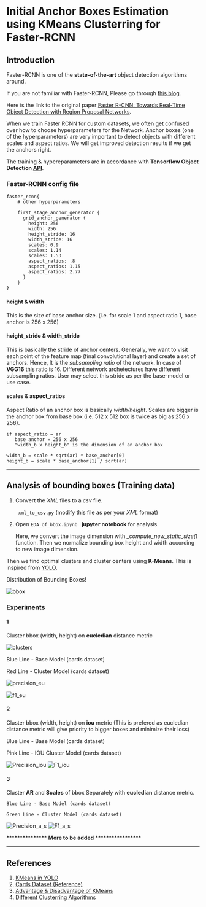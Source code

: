 # Initial Anchor Boxes Estimation using KMeans Clusterring for Faster-RCNN

## Introduction
Faster-RCNN is one of the **state-of-the-art** object detection algorithms around.

If you are not familiar with Faster-RCNN, Please go through [this blog](https://tryolabs.com/blog/2018/01/18/faster-r-cnn-down-the-rabbit-hole-of-modern-object-detection/).

Here is the link to the original paper [ Faster R-CNN: Towards Real-Time Object Detection with Region Proposal Networks](https://arxiv.org/abs/1506.01497).

When we train Faster RCNN for custom datasets, we often get confused over how to choose hyperparameters for the Network. Anchor boxes (one of the hyperparameters) are very important to detect objects with different scales and aspect ratios. We will get improved detection results if we get the anchors right.

The training & hypereparameters are in accordance with **Tensorflow Object Detection [API](https://github.com/tensorflow/models/tree/master/research/object_detection)**.

### Faster-RCNN config file
```
faster_rcnn{
    # other hyperparameters

    first_stage_anchor_generator {
      grid_anchor_generator {
        height: 256
        width: 256
        height_stride: 16
        width_stride: 16
        scales: 0.9
        scales: 1.14
        scales: 1.53
        aspect_ratios: .8
        aspect_ratios: 1.15
        aspect_ratios: 2.77
      }
    }    
}
```
#### height & width
This is the size of base anchor size. (i.e. for scale 1 and aspect ratio 1, base anchor is 256 x 256)

#### height_stride & width_stride
This is basically the stride of anchor centers. Generally, we want to visit each point of the feature map (final convolutional layer) and create a set of anchors. Hence, It is the *subsampling ratio* of the network. In case of **VGG16** this ratio is 16. Different network archetectures have different subsampling ratios. User may select this stride as per the base-model or use case.

#### scales & aspect_ratios

Aspect Ratio of an anchor box is basically *width/height*. Scales are bigger is the anchor box from base box (i.e. 512 x 512 box is twice as big as 256 x 256).
```
if aspect_ratio = ar
   base_anchor = 256 x 256
   "width_b x height_b" is the dimension of an anchor box

width_b = scale * sqrt(ar) * base_anchor[0]
height_b = scale * base_anchor[1] / sqrt(ar)
```
---
## Analysis of bounding boxes (Training data)

1. Convert the *XML* files to a *csv* file.

    ``` xml_to_csv.py``` (modify this file as per your *XML* format)
2. Open     ```EDA_of_bbox.ipynb ```    **jupyter notebook** for analysis.

    Here, we convert the image dimension with *_compute_new_static_size()* function. Then we normalize bounding box height and width according to new image dimension. 

Then we find optimal clusters and cluster centers using **K-Means**. This is inspired from [YOLO](https://pjreddie.com/darknet/yolo/).

Distribution of Bounding Boxes!

![bbox](images/readme/bbox.png)

### Experiments

#### 1

Cluster bbox (width, height) on **eucledian** distance metric

 ![clusters](images/readme/cluster.png)

  
  Blue Line - Base Model (cards dataset)

  Red Line - Cluster Model (cards dataset)
  
  ![precision_eu](images/readme/presicion_eucle.png)

  ![f1_eu](images/readme/F1_eucl.png)

#### 2
Cluster bbox (width, height) on **iou** metric (This is prefered as eucledian distance metric will give priority to bigger boxes and minimize their loss)
  
  Blue Line - Base Model (cards dataset)

  Pink Line - IOU Cluster Model (cards dataset)
    
![Precision_iou](images/readme/precision.png)
![F1_iou](images/readme/F1.png)

#### 3
  Cluster **AR** and **Scales** of bbox Separately with **eucledian** distance metric.
 
    Blue Line - Base Model (cards dataset)

    Green Line - Cluster Model (cards dataset)
  
![Precision_a_s](images/readme/precision_a_s.png)
![F1_a_s](images/readme/F1_a_s.png)


*************** **More to be added** *****************

---
## References
1. [KMeans in YOLO](https://lars76.github.io/object-detection/k-means-anchor-boxes/)
2. [Cards Dataset (Reference)](https://github.com/EdjeElectronics/TensorFlow-Object-Detection-API-Tutorial-Train-Multiple-Objects-Windows-10)
3. [Advantage & Disadvantage of KMeans](http://playwidtech.blogspot.com/2013/02/k-means-clustering-advantages-and.html)
4. [Different Clusterring Algorithms](https://towardsdatascience.com/the-5-clustering-algorithms-data-scientists-need-to-know-a36d136ef68)